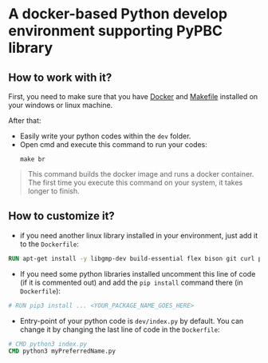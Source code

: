 # A docker-based Python develop environment supporting PyPBC library

## How to work with it?

First, you need to make sure that you have [Docker](https://www.docker.com/products/docker-desktop/) and [Makefile](https://linuxhint.com/install-make-ubuntu/) installed on your windows or linux machine.

After that:

- Easily write your python codes within the `dev` folder.
- Open cmd and execute this command to run your codes:
  ```shell
  make br
  ```
> This command builds the docker image and runs a docker container. The first time you execute this command on your system, it takes longer to finish.


## How to customize it?

- if you need another linux library installed in your environment, just add it to the `Dockerfile`:

```Dockerfile
RUN apt-get install -y libgmp-dev build-essential flex bison git curl python3-pip ... <ADD_IT_HERE>
```

- If you need some python libraries installed uncomment this line of code (if it is commented out) and add the `pip install` command there (in `Dockerfile`):
```Dockerfile
# RUN pip3 install ... <YOUR_PACKAGE_NAME_GOES_HERE>
```

- Entry-point of your python code is `dev/index.py` by default. You can change it by changing the last line of code in the `Dockerfile`:


```Dockerfile
# CMD python3 index.py
CMD python3 myPreferredName.py
```

